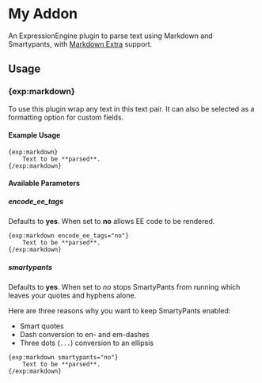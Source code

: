 # My Addon

An ExpressionEngine plugin to parse text using Markdown and Smartypants, with [Markdown Extra](https://michelf.ca/projects/php-markdown/extra/) support.

## Usage

### {exp:markdown}

To use this plugin wrap any text in this text pair. It can also be selected as a formatting option for custom fields.

#### Example Usage

```
{exp:markdown}
	Text to be **parsed**.
{/exp:markdown}
```

#### Available Parameters

##### encode_ee_tags

Defaults to **yes**. When set to **no** allows EE code to be rendered.

```
{exp:markdown encode_ee_tags="no"}
	Text to be **parsed**.
{/exp:markdown}
```

##### smartypants

Defaults to **yes**. When set to *no* stops SmartyPants from running which leaves your quotes and hyphens alone.

Here are three reasons why you want to keep SmartyPants enabled:

* Smart quotes
* Dash conversion to en- and em-dashes
* Three dots (`...`) conversion to an ellipsis

```
{exp:markdown smartypants="no"}
	Text to be **parsed**.
{/exp:markdown}
```

